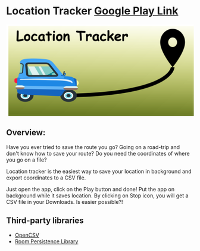 # Location Tracker [Google Play Link](https://play.google.com/store/apps/details?id=eu.wonderfulme.locationtracker)
<img src="InkscapeFiles/featureGraphic.png">

## Overview:
Have you ever tried to save the route you go? Going on a road-trip and don't know how to save your route? Do you need the coordinates of where you go on a file?

Location tracker is the easiest way to save your location in background and export coordinates to a CSV file.

Just open the app, click on the Play button and done! Put the app on background while it saves location.
By clicking on Stop icon, you will get a CSV file in your Downloads. Is easier possible?!

## Third-party libraries
* [OpenCSV](http://opencsv.sourceforge.net/)
* [Room Persistence Library](https://developer.android.com/topic/libraries/architecture/room)
